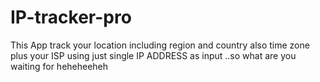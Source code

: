 # IP-tracker-pro
This App track your location including region and country also time zone plus your ISP using just single IP ADDRESS as input ..so what are you waiting for heheheeheh
